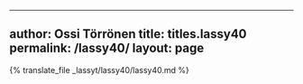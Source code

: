 
---
author: Ossi Törrönen
title: titles.lassy40
permalink: /lassy40/
layout: page
---
{% translate_file _lassyt/lassy40/lassy40.md %}